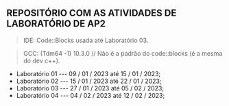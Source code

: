 ## REPOSITÓRIO COM AS ATIVIDADES DE LABORATÓRIO DE AP2

> IDE: Code::Blocks usada até Laboratório 03.

> GCC: (Tdm64 -1) 10.3.0 // Não é a padrão do code::blocks (é a mesma do dev c++).

* Laboratório 01 --- 09 / 01 / 2023 até 15 / 01 / 2023;
* Laboratório 02 --- 15 / 01 / 2023 até 22 / 01 / 2023;
* Laboratório 03 --- 27 / 01 / 2023 até 05 / 02 / 2023;
* Laboratório 04 --- 04 / 02 / 2023 até 12 / 02 / 2023;
 
